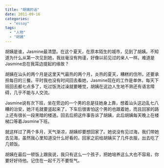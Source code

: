 ```yaml
---
title: "胡姨的话"
date: 2011-09-16
categories: 
  - "essay"
tags: 
  - "人物"
  - "胡姨"
---
```


胡姨是谁，Jasmine最清楚。在这个夏天，在原本陌生的城市，见到了胡姨。不知道为什么从第一次见到她，我丝毫没有拘谨，好像以前见过的亲人一样。难道是Jasmine总在我耳边提起的缘故？

胡姨在汕头的两个月是这里天气最热的两个月，炎热的夏天，糟糕的住所，还要承担每日的三餐。平时我也没有时间回去看她，Jasmine现在的工作是单休，每天下班回去都七点多了，吃过饭洗过澡就要睡觉，胡姨在这边人生地不熟还有语言障碍，几乎不能与人交流。

Jasmine说有次下班，坐在旁边的一个男的总是往她身上靠，想着汕头这边乱七八糟的治安，她汗毛就要竖起来了，下车后很害怕这个男的也跟着她，而且回家的路上还有很长一段黑暗的楼道。回去后把这件事告诉了胡姨，此后胡姨每天晚上在楼梯口等着Jasmine下班。

就这样过了两个多月，天气渐凉，胡姨却要想回家了。她说没有见过海，我们带她去见海，虽然我心里知道没什么好看的。回家之前给胡姨买了几件衣服，出去吃了几顿饭。

胡姨在最后一顿饭上跟我说，我只有这么一个孩子，把她培养这么大也不容易，你要好好待他。记住在一起千万不要怄气。
